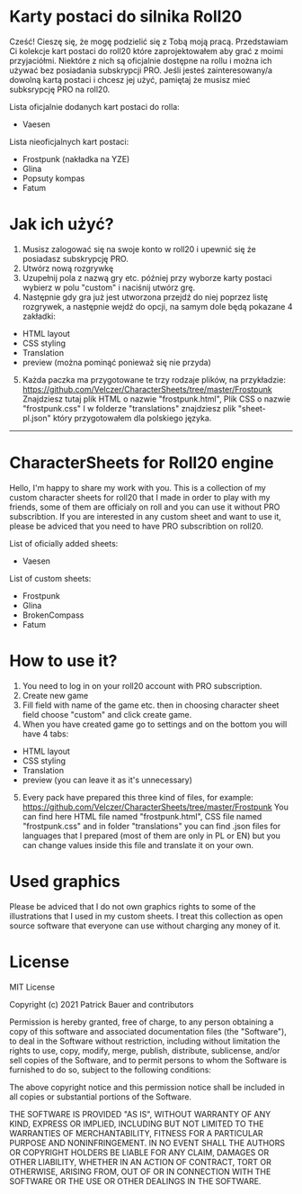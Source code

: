 ﻿# Karty postaci do silnika Roll20
Cześć! Cieszę się, że mogę podzielić się z Tobą moją pracą. Przedstawiam Ci kolekcje kart postaci do roll20 które zaprojektowałem aby grać z moimi przyjaciółmi. Niektóre z nich są oficjalnie dostępne na rollu i można ich używać bez posiadania subskrypcji PRO.
Jeśli jesteś zainteresowany/a dowolną kartą postaci i chcesz jej użyć, pamiętaj że musisz mieć subksrypcję PRO na roll20.

Lista oficjalnie dodanych kart postaci do rolla:
- Vaesen

Lista nieoficjalnych kart postaci:
- Frostpunk (nakładka na YZE)
- Glina
- Popsuty kompas
- Fatum

# Jak ich użyć?
1. Musisz zalogować się na swoje konto w roll20 i upewnić się że posiadasz subskrypcję PRO.
2. Utwórz nową rozgrywkę
3. Uzupełnij pola z nazwą gry etc. później przy wyborze karty postaci wybierz w polu "custom" i naciśnij utwórz grę.
4. Następnie gdy gra już jest utworzona przejdź do niej poprzez listę rozgrywek, a następnie wejdź do opcji, na samym dole będą pokazane 4 zakładki:
- HTML layout
- CSS styling
- Translation
- preview (można pominąć ponieważ się nie przyda)
5. Każda paczka ma przygotowane te trzy rodzaje plików, na przykładzie:
https://github.com/Velczer/CharacterSheets/tree/master/Frostpunk
Znajdziesz tutaj plik HTML o nazwie "frostpunk.html", 
Plik CSS o nazwie "frostpunk.css"
I w folderze "translations" znajdziesz plik "sheet-pl.json" który przygotowałem dla polskiego języka.

___

# CharacterSheets for Roll20 engine
Hello, I'm happy to share my work with you. This is a collection of my custom character sheets for roll20 that I made in order to play with my friends, some of them are officialy on roll and you can use it without PRO subscribtion.
If you are interested in any custom sheet and want to use it, please be adviced that you need to have PRO subscribtion on roll20.

List of oficially added sheets:
- Vaesen

List of custom sheets:
- Frostpunk
- Glina
- BrokenCompass
- Fatum

# How to use it?
1. You need to log in on your roll20 account with PRO subscription.
2. Create new game
3. Fill field with name of the game etc. then in choosing character sheet field choose "custom" and click create game.
4. When you have created game go to settings and on the bottom you will have 4 tabs:
- HTML layout
- CSS styling
- Translation
- preview (you can leave it as it's unnecessary)
5. Every pack have prepared this three kind of files, for example:
https://github.com/Velczer/CharacterSheets/tree/master/Frostpunk
You can find here HTML file named "frostpunk.html", 
CSS file named "frostpunk.css"
and in folder "translations" you can find .json files for languages that I prepared (most of them are only in PL or EN) but you can change values inside this file and translate it on your own.


# Used graphics
Please be adviced that I do not own graphics rights to some of the illustrations that I used in my custom sheets. 
I treat this collection as open source software that everyone can use without charging any money of it. 

# License
MIT License

Copyright (c) 2021 Patrick Bauer and contributors

Permission is hereby granted, free of charge, to any person obtaining a copy of this software and associated documentation files (the "Software"), to deal in the Software without restriction, including without limitation the rights to use, copy, modify, merge, publish, distribute, sublicense, and/or sell copies of the Software, and to permit persons to whom the Software is furnished to do so, subject to the following conditions:

The above copyright notice and this permission notice shall be included in all copies or substantial portions of the Software.

THE SOFTWARE IS PROVIDED "AS IS", WITHOUT WARRANTY OF ANY KIND, EXPRESS OR IMPLIED, INCLUDING BUT NOT LIMITED TO THE WARRANTIES OF MERCHANTABILITY, FITNESS FOR A PARTICULAR PURPOSE AND NONINFRINGEMENT. IN NO EVENT SHALL THE AUTHORS OR COPYRIGHT HOLDERS BE LIABLE FOR ANY CLAIM, DAMAGES OR OTHER LIABILITY, WHETHER IN AN ACTION OF CONTRACT, TORT OR OTHERWISE, ARISING FROM, OUT OF OR IN CONNECTION WITH THE SOFTWARE OR THE USE OR OTHER DEALINGS IN THE SOFTWARE.
